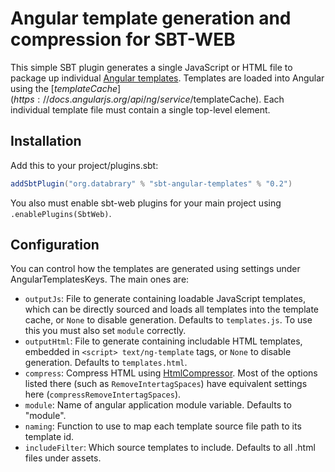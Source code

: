 # Angular template generation and compression for SBT-WEB

This simple SBT plugin generates a single JavaScript or HTML file to package up individual [Angular templates](https://docs.angularjs.org/guide/templates).
Templates are loaded into Angular using the [$templateCache](https://docs.angularjs.org/api/ng/service/$templateCache).
Each individual template file must contain a single top-level element.

## Installation

Add this to your project/plugins.sbt:

```scala
addSbtPlugin("org.databrary" % "sbt-angular-templates" % "0.2")
```

You also must enable sbt-web plugins for your main project using `.enablePlugins(SbtWeb)`.

## Configuration

You can control how the templates are generated using settings under AngularTemplatesKeys.
The main ones are:

* `outputJs`: File to generate containing loadable JavaScript templates, which can be directly sourced and loads all templates into the template cache, or `None` to disable generation.  Defaults to `templates.js`.  To use this you must also set `module` correctly.
* `outputHtml`: File to generate containing includable HTML templates, embedded in `<script> text/ng-template` tags, or `None` to disable generation.  Defaults to `templates.html`.  
* `compress`: Compress HTML using [HtmlCompressor](https://code.google.com/p/htmlcompressor/#Using_HTML_Compressor_from_Java_API).  Most of the options listed there (such as `RemoveIntertagSpaces`) have equivalent settings here (`compressRemoveIntertagSpaces`).
* `module`: Name of angular application module variable.  Defaults to "module".
* `naming`: Function to use to map each template source file path to its template id.
* `includeFilter`: Which source templates to include.  Defaults to all .html files under assets.

